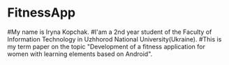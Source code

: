# FitnessApp
#My name is Iryna Kopchak.
#I'am a 2nd year student of the Faculty of Information Technology in Uzhhorod National University(Ukraine).
#This is my term paper on the topic "Development of a fitness application for women with learning elements based on Android".
